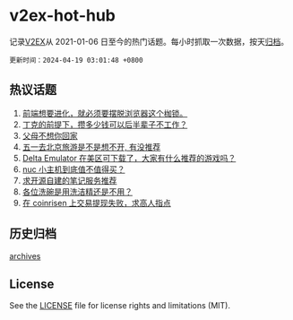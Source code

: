 # v2ex-hot-hub

 记录[V2EX](https://www.v2ex.com/)从 2021-01-06 日至今的热门话题。每小时抓取一次数据，按天[归档](archives)。

`更新时间：2024-04-19 03:01:48 +0800`

## 热议话题

1. [前端想要进化，就必须要摆脱浏览器这个枷锁。](https://www.v2ex.com/t/1033484)
1. [丁克的前提下，攒多少钱可以后半辈子不工作？](https://www.v2ex.com/t/1033524)
1. [父母不想你回家](https://www.v2ex.com/t/1033612)
1. [五一去北京旅游是不是想不开, 有没推荐](https://www.v2ex.com/t/1033518)
1. [Delta Emulator 在美区可下载了，大家有什么推荐的游戏吗？](https://www.v2ex.com/t/1033473)
1. [nuc 小主机到底值不值得买？](https://www.v2ex.com/t/1033486)
1. [求开源自建的笔记服务推荐](https://www.v2ex.com/t/1033475)
1. [各位洗碗是用洗洁精还是不用？](https://www.v2ex.com/t/1033519)
1. [在 coinrisen 上交易提现失败，求高人指点](https://www.v2ex.com/t/1033567)

## 历史归档

[archives](archives)

## License

See the [LICENSE](LICENSE) file for license rights and limitations (MIT).
